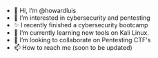 - 👋 Hi, I’m @howardluis
- 👀 I’m interested in cybersecurity and pentesting
- ✨ I recently finished a cybersecurity bootcamp
- 🌱 I’m currently learning new tools on Kali Linux. 
- 💞️ I’m looking to collaborate on Pentesting CTF's
- 📫 How to reach me (soon to be updated)

<!---
howardluis/howardluis is a ✨ special ✨ repository because its `README.md` (this file) appears on your GitHub profile.
You can click the Preview link to take a look at your changes.
--->
